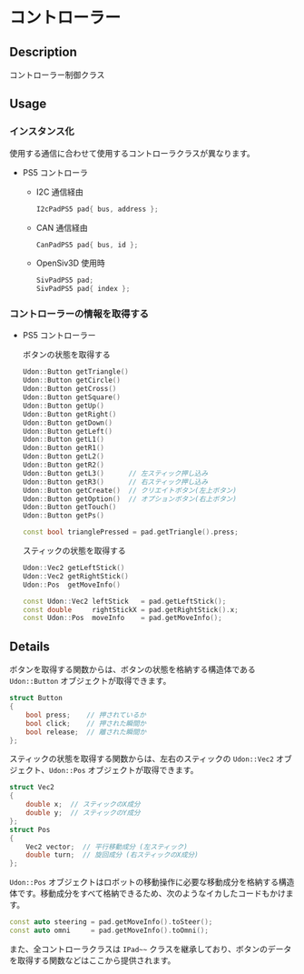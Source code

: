 # コントローラー

## Description

コントローラー制御クラス

## Usage

### インスタンス化

使用する通信に合わせて使用するコントローラクラスが異なります。

- PS5 コントローラ

  - I2C 通信経由

    ```cpp
    I2cPadPS5 pad{ bus, address };
    ```

  - CAN 通信経由

    ```cpp
    CanPadPS5 pad{ bus, id };
    ```

  - OpenSiv3D 使用時

    ```cpp
    SivPadPS5 pad;
    SivPadPS5 pad{ index };
    ```

### コントローラーの情報を取得する

- PS5 コントローラー

  ボタンの状態を取得する

  ```cpp
  Udon::Button getTriangle()
  Udon::Button getCircle()
  Udon::Button getCross()
  Udon::Button getSquare()
  Udon::Button getUp()
  Udon::Button getRight()
  Udon::Button getDown()
  Udon::Button getLeft()
  Udon::Button getL1()
  Udon::Button getR1()
  Udon::Button getL2()
  Udon::Button getR2()
  Udon::Button getL3()      // 左スティック押し込み
  Udon::Button getR3()      // 右スティック押し込み
  Udon::Button getCreate()  // クリエイトボタン(左上ボタン)
  Udon::Button getOption()  // オプションボタン(右上ボタン)
  Udon::Button getTouch()
  Udon::Button getPs()
  ```

  ```cpp
  const bool trianglePressed = pad.getTriangle().press;
  ```

  スティックの状態を取得する

  ```cpp
  Udon::Vec2 getLeftStick()
  Udon::Vec2 getRightStick()
  Udon::Pos  getMoveInfo()
  ```

  ```cpp
  const Udon::Vec2 leftStick   = pad.getLeftStick();
  const double     rightStickX = pad.getRightStick().x;
  const Udon::Pos  moveInfo    = pad.getMoveInfo();
  ```

## Details

ボタンを取得する関数からは、ボタンの状態を格納する構造体である `Udon::Button` オブジェクトが取得できます。

```cpp
struct Button
{
    bool press;    // 押されているか
    bool click;    // 押された瞬間か
    bool release;  // 離された瞬間か
};
```

スティックの状態を取得する関数からは、左右のスティックの `Udon::Vec2` オブジェクト、`Udon::Pos` オブジェクトが取得できます。

```cpp
struct Vec2
{
    double x;  // スティックのX成分
    double y;  // スティックのY成分
};
struct Pos
{
    Vec2 vector;  // 平行移動成分 (左スティック)
    double turn;  // 旋回成分 (右スティックのX成分)
};
```

`Udon::Pos` オブジェクトはロボットの移動操作に必要な移動成分を格納する構造体です。移動成分をすべて格納できるため、次のようなイカしたコードもかけます。

```cpp
const auto steering = pad.getMoveInfo().toSteer();
const auto omni     = pad.getMoveInfo().toOmni();
```

また、全コントローラクラスは `IPad~~` クラスを継承しており、ボタンのデータを取得する関数などはここから提供されます。
